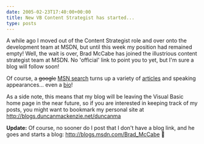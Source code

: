 ```yaml
---
date: 2005-02-23T17:40:00+00:00
title: New VB Content Strategist has started...
type: posts
---
```

A while ago I moved out of the Content Strategist role and over onto the development team at MSDN, but until this week my position had remained empty! Well, the wait is over, Brad McCabe has joined the illustrious content strategist team at MSDN. No 'official' link to point you to yet, but I'm sure a blog will follow soon!

Of course, a <strike>google</strike> [MSN search](http://search.msn.com/results.aspx?q=Brad+McCabe+.NET&FORM=QBRE) turns up a variety of [articles](http://www.aspnetpro.com/NewsletterArticle/2003/08/asp200308bm_l/asp200308bm_l.asp) and speaking appearances... even a [bio](http://www.gulfcoastdotnet.org/uploads/BradMcCabeSpeakerBio.pdf)!

As a side note, this means that my blog will be leaving the Visual Basic home page in the near future, so if you are interested in keeping track of my posts, you might want to bookmark my personal site at http://blogs.duncanmackenzie.net/duncanma

**Update:** Of course, no sooner do I post that I don't have a blog link, and he goes and starts a blog: <http://blogs.msdn.com/Brad_McCabe> 🙂


